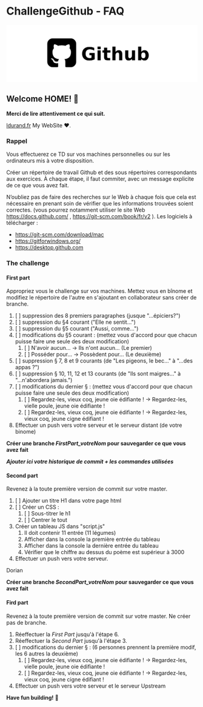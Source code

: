 # ChallengeGithub - FAQ

![Logo Github utilisé pour la FAQ](./ressources/github.jpg)

## Welcome HOME! 👋

**Merci de lire attentivement ce qui suit.**


[ldurand.fr](https://www.ldurand.fr) My WebSite ♥.



### Rappel

Vous effectuerez ce TD sur vos machines personnelles ou sur les ordinateurs mis à votre disposition. 

Créer un répertoire de travail Github et des sous répertoires correspondants aux exercices. 
À chaque étape, il faut commiter, avec un message explicite de ce que vous avez fait.

N’oubliez pas de faire des recherches sur le Web à chaque fois que cela est nécessaire en prenant soin de vérifier que les informations trouvées soient correctes. (vous pourrez notamment utiliser le site Web https://docs.github.com/ , https://git-scm.com/book/fr/v2 ).
Les logiciels à télécharger : 
* https://git-scm.com/download/mac
* https://gitforwindows.org/
* https://desktop.github.com

### The challenge

#### First part
Appropriez vous le challenge sur vos machines.
Mettez vous en bînome et modifiez le répertoire de l'autre en s'ajoutant en collaborateur sans créer de branche.

1. [ ] suppression des 8 premiers paragraphes (jusque "...épiciers?")
2. [ ] suppression du §4 courant ("Elle ne sentit...")
3. [ ] suppression du §5 courant ("Aussi, comme...")
4. [ ] modifications du §5 courant : (mettez vous d'accord pour que chacun puisse faire une seule des deux modification)
    1. [ ] N'avoir aucun... -> Ils n'ont aucun... (Le premier)
    2. [ ] Posséder pour... -> Possèdent pour… (Le deuxième)
5. [ ] suppression § 7, 8 et 9 courants (de "Les pigeons, le bec..." à "...des appas ?")
6. [ ] suppression § 10, 11, 12 et 13 courants (de "Ils sont maigres..." à "...n'abordera jamais.")
7. [ ] modifications du dernier § : (mettez vous d'accord pour que chacun puisse faire une seule des deux modification)
    1. [ ] Regardez-les, vieux coq, jeune oie édifiante ! -> Regardez-les, vielle poule, jeune oie édifiante !
    2. [ ] Regardez-les, vieux coq, jeune oie édifiante ! -> Regardez-les, vieux coq, jeune cigne édifiant !
8. Effectuer un push vers votre serveur et le serveur distant (de votre binome)

**Créer une branche _FirstPart_votreNom_ pour sauvegarder ce que vous avez fait**

***Ajouter ici votre historique de commit + les commandes utilisées***

#### Second part

Revenez à la toute première version de commit sur votre master.

1. [ ] Ajouter un titre H1 dans votre page html
2. [ ] Créer un CSS :
    1. [ ] Sous-titrer le h1
    2. [ ] Centrer le tout
3. Créer un tableau JS dans "script.js"
    1. Il doit contenir 11 entrée (11 légumes)
    2. Afficher dans la console la première entrée du tableau
    3. Afficher dans la console la dernière entrée du tableau
    4. Vérifier que le chiffre au dessus du poème est supérieur à 3000
4. Effectuer un push vers votre serveur.

Dorian

**Créer une branche _SecondPart_votreNom_ pour sauvegarder ce que vous avez fait**


#### Fird part

Revenez à la toute première version de commit sur votre master.
Ne créer pas de branche.

1. Réeffectuer la _First Part_ jusqu'à l'étape 6.
2. Réeffectuer la _Second Part_ jusqu'à l'étape 3.
3. [ ] modifications du dernier § : (6 personnes prennent la première modif, les 6 autres la deuxième)
    1. [ ] Regardez-les, vieux coq, jeune oie édifiante ! -> Regardez-les, vielle poule, jeune oie édifiante !
    2. [ ] Regardez-les, vieux coq, jeune oie édifiante ! -> Regardez-les, vieux coq, jeune cigne édifiant !
4. Effectuer un push vers votre serveur et le serveur Upstream

**Have fun building!** 🚀
